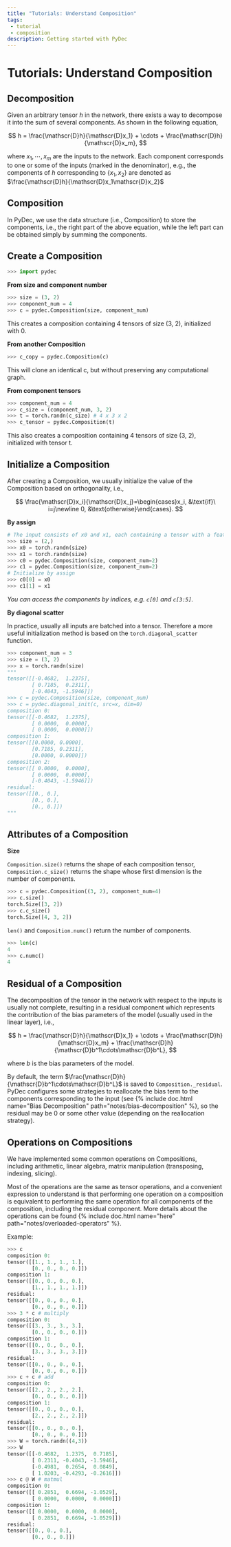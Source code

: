 ```yaml
---
title: "Tutorials: Understand Composition"
tags: 
 - tutorial
 - composition
description: Getting started with PyDec
---
```

# Tutorials: Understand Composition

## Decomposition

Given an arbitrary tensor $h$ in the network, there exists a way to decompose it into the sum of several components. As shown in the following equation,

$$
h = \frac{\mathscr{D}h}{\mathscr{D}x_1} + \cdots + \frac{\mathscr{D}h}{\mathscr{D}x_m},
$$

where $x_1,\cdots,x_m$ are the inputs to the network. Each component corresponds to one or some of the inputs (marked in the denominator), e.g., the components of $h$ corresponding to $\{x_1, x_2\}$ are denoted as $\frac{\mathscr{D}h}{\mathscr{D}x_1\mathscr{D}x_2}$

## Composition
In PyDec, we use the data structure (i.e., Composition) to store the components, i.e., the right part of the above equation, while the left part can be obtained simply by summing the components.

## Create a Composition
```python
>>> import pydec
```

**From size and component number**
```python
>>> size = (3, 2)
>>> component_num = 4
>>> c = pydec.Composition(size, component_num)
```
This creates a composition containing 4 tensors of size (3, 2), initialized with 0.

**From another Composition**
```python
>>> c_copy = pydec.Composition(c)
```
This will clone an identical c, but without preserving any computational graph.

**From component tensors**
```python
>>> component_num = 4
>>> c_size = (component_num, 3, 2)
>>> t = torch.randn(c_size) # 4 x 3 x 2
>>> c_tensor = pydec.Composition(t)
```
This also creates a composition containing 4 tensors of size (3, 2), initialized with tensor t.

## Initialize a Composition
After creating a Composition, we usually initialize the value of the Composition based on orthogonality, i.e.,

$$
\frac{\mathscr{D}x_i}{\mathscr{D}x_j}=\begin{cases}x_i, &\text{if}\ i=j\newline 0, &\text{otherwise}\end{cases}.
$$

**By assign**

```python
# The input consists of x0 and x1, each containing a tensor with a feature number of 2.
>>> size = (2,)
>>> x0 = torch.randn(size)
>>> x1 = torch.randn(size)
>>> c0 = pydec.Composition(size, component_num=2)
>>> c1 = pydec.Composition(size, component_num=2)
# Initialize by assign
>>> c0[0] = x0
>>> c1[1] = x1
```
*You can access the components by indices, e.g. `c[0]` and `c[3:5]`.*

**By diagonal scatter**

In practice, usually all inputs are batched into a tensor. Therefore a more useful initialization method is based on the `torch.diagonal_scatter` function.
```python
>>> component_num = 3
>>> size = (3, 2)
>>> x = torch.randn(size)
"""
tensor([[-0.4682,  1.2375],
        [ 0.7185,  0.2311],
        [-0.4043, -1.5946]])
>>> c = pydec.Composition(size, component_num)
>>> c = pydec.diagonal_init(c, src=x, dim=0)
composition 0:
tensor([[-0.4682,  1.2375],
        [ 0.0000,  0.0000],
        [ 0.0000,  0.0000]])
composition 1:
tensor([[0.0000, 0.0000],
        [0.7185, 0.2311],
        [0.0000, 0.0000]])
composition 2:
tensor([[ 0.0000,  0.0000],
        [ 0.0000,  0.0000],
        [-0.4043, -1.5946]])
residual:
tensor([[0., 0.],
        [0., 0.],
        [0., 0.]])
"""
```

## Attributes of a Composition
**Size**

`Composition.size()` returns the shape of each composition tensor, `Composition.c_size()` returns the shape whose first dimension is the number of components.
```python
>>> c = pydec.Composition((3, 2), component_num=4)
>>> c.size()
torch.Size([3, 2])
>>> c.c_size()
torch.Size([4, 3, 2])
```

`len()` and `Composition.numc()` return the number of components.
```python
>>> len(c)
4
>>> c.numc()
4
```

## Residual of a Composition

The decomposition of the tensor in the network with respect to the inputs is usually not complete, resulting in a residual component which represents the contribution of the bias parameters of the model (usually used in the linear layer), i.e.,

$$
h = \frac{\mathscr{D}h}{\mathscr{D}x_1} + \cdots + \frac{\mathscr{D}h}{\mathscr{D}x_m} + \frac{\mathscr{D}h}{\mathscr{D}b^1\cdots\mathscr{D}b^L},
$$

where $b$ is the bias parameters of the model. 

By default, the term $\frac{\mathscr{D}h}{\mathscr{D}b^1\cdots\mathscr{D}b^L}$ is saved to `Composition._residual`. PyDec configures some strategies to reallocate the bias term to the components corresponding to the input (see {% include doc.html name="Bias Decomposition" path="notes/bias-decomposition" %}, so the residual may be 0 or some other value (depending on the reallocation strategy).


## Operations on Compositions

We have implemented some common operations on Compositions, including arithmetic, linear algebra, matrix manipulation (transposing, indexing, slicing).

Most of the operations are the same as tensor operations, and a convenient expression to understand is that performing one operation on a composition is equivalent to performing the same operation for all components of the composition, including the residual component. More details about the operations can be found {% include doc.html name="here" path="notes/overloaded-operators" %}.

Example:
```python
>>> c
composition 0:
tensor([[1., 1., 1., 1.],
        [0., 0., 0., 0.]])
composition 1:
tensor([[0., 0., 0., 0.],
        [1., 1., 1., 1.]])
residual:
tensor([[0., 0., 0., 0.],
        [0., 0., 0., 0.]])
>>> 3 * c # multiply
composition 0:
tensor([[3., 3., 3., 3.],
        [0., 0., 0., 0.]])
composition 1:
tensor([[0., 0., 0., 0.],
        [3., 3., 3., 3.]])
residual:
tensor([[0., 0., 0., 0.],
        [0., 0., 0., 0.]])
>>> c + c # add
composition 0:
tensor([[2., 2., 2., 2.],
        [0., 0., 0., 0.]])
composition 1:
tensor([[0., 0., 0., 0.],
        [2., 2., 2., 2.]])
residual:
tensor([[0., 0., 0., 0.],
        [0., 0., 0., 0.]])
>>> W = torch.randn((4,3))
>>> W
tensor([[-0.4682,  1.2375,  0.7185],
        [ 0.2311, -0.4043, -1.5946],
        [-0.4981,  0.2654,  0.0849],
        [ 1.0203, -0.4293, -0.2616]])
>>> c @ W # matmul
composition 0:
tensor([[ 0.2851,  0.6694, -1.0529],
        [ 0.0000,  0.0000,  0.0000]])
composition 1:
tensor([[ 0.0000,  0.0000,  0.0000],
        [ 0.2851,  0.6694, -1.0529]])
residual:
tensor([[0., 0., 0.],
        [0., 0., 0.]])
```
